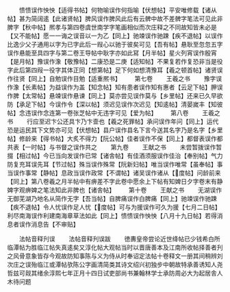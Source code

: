 <!-- { "loadSidebar": true } -->
　　愦愦误作怏怏【适得书帖】何物喻误作何指喻【伏想帖】平安唯修载【诸从帖】甚为简阔逺【此诸贤帖】脾风误作脾风此后有云髀中故不差髀字笔法可见此非脾字【秋中帖】熈孝与第四卷虞世南学字笔画相似而次庄释之不同故知皆未必是【又不能帖】愿一一诲之误音以一为乙【同上】驰竦误作驰踈【疾不退帖】以误作比逸少父子通用以字为已字此后一叚心以驰于彼矣可见【吾有帖】悬耿至忽忽五字误作悬能至具四字与第二卷王导帖中耿字亦如此冩【月半帖】星火列宵误作殷宵【是月帖】豫误作潒【敬豫帖】二康恐是二庚【适知帖】不果复若作复恐非当是役字此后第四叚一役字其体正同【想第帖】足下何如想清豫耳【羲之顿首帖】诸贤误作往贤【同上】自勉误作目勉【适重熈书】
　　第七卷
　　王羲之书
　　豫字误作潒【长素帖】为益误作为盖【知念帖】知有患者误作知有惠者【云足下帖】胛误作脾【太常帖】悬竦误作悬谏【同上】莫亦尝见误作莫与【乡里帖】还来已久早欲防【承足下帖】今误作令【深以帖】须迟见误作次迟见【知逺帖】清晏嵗丰【知彼帖】念违误作念连第一卷张芝帖中无违字可见【爱为帖】
　　第八卷
　　王羲之书
　　行应至迟卞公还具卞乃卞壸也【羲之死罪帖】承问误作年问【同上】运代恐是运民其下文势亦可见【伏想帖】县户误作县名下言今送其名字乃是名字【乡里帖】修龄来【得书帖】大炙不得力【阮公帖】佳者误作不保【同上】都督表误作都共表【一时帖】与书督之误作共之
　　第九卷
　　王献之书
　　未尝暂拨误作暂掇【相过帖】今已当向发误作已常【诸舎帖】有佳酒须服误作佳治【奉别帖】气力防复充耳误先耳【节过帖】殊当误作殊常【阮新妇帖】唯当误作唯常【虽奉帖】事当误作事常【静帖】息政当误作政常【不谓帖】诸吴误作诸从【度帖】问龄前来【同上】第八卷羲之月半帖中有痹差不字此卷中愿余上下帖有知婢日夕字卷末有静婢字观痹婢之笔法知此非脾也【诸舎帖】
　　第十卷
　　王献之书
　　无湖误作无御芜湖乃地名从简作无字【吾当帖】自脾痛误作白脾痛【同上】驰竦误作驰踈【疾不退帖】令人忧误作足人忧【度帖】可与为援误作可久为援【七月二日帖】利尽南海误作利建南海章草法如此【同上】愦愦误作怏怏【八月十九日帖】若得消息者误作消息告【不审贴】

　　法帖音释刋误
　　法帖音释刋误跋
　　徳夀皇帝尝论近世绛帖已少钱希白所临潭帖为胜临江帖失真逺矣又淳化帖大观帖当时以晋唐善本及江南所收帖择善者刋之风骨意象皆存今观故防知事陈与义为侍从时奉诏定法帖十卷释文一册其间稍辨刘次庄之误殆临江或潭帖欤陈公字画清简类其诗文绍兴初独步中朝故特承善诱知人尧哲兹可觌其绪余淳熙七年正月十四日试吏部尚书兼翰林学士承防周必大为起居舎人木待问题

